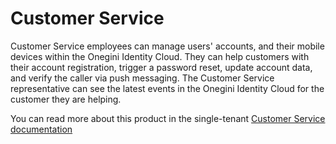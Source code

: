 # Customer Service

Customer Service employees can manage users' accounts, and their mobile devices within the Onegini Identity Cloud. They can help customers with their account
registration, trigger a password reset, update account data, and verify the caller via push messaging. The Customer Service representative can see the latest
events in the Onegini Identity Cloud for the customer they are helping.

You can read more about this product in the single-tenant [Customer Service documentation](https://docs-single-tenant.onegini.com/cim/stable/uma/)